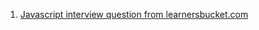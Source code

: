 1) [Javascript interview question from learnersbucket.com](https://github.com/letsbecometechie/Front-End-Dev-Resources/blob/main/JavaScript/JavaScript-Interview-Guide.pdf)
